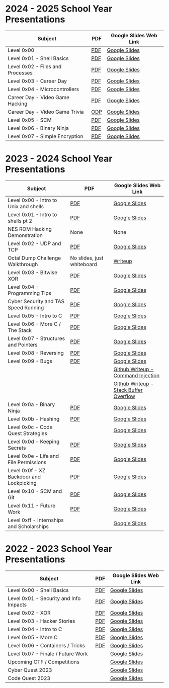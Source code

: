 # 2024 - 2025 School Year Presentations

|  Subject                                 |    PDF                                            | Google Slides Web Link                                                                                                                                                                    |
|------------------------------------------|---------------------------------------------------|-------------------------------------------------------------------------------------------------------------------------------------------------------------------------------------------|
| Level 0x00                               | [PDF](Y24/Level_0x00.pdf)                         | [Google Slides](https://docs.google.com/presentation/d/1BZ18ok8VyRz4-jbClgKNG6OfZEGVqIQB0KDi1oOesF0/pub?start=false&loop=false&delayms=60000)                                             |
| Level 0x01 - Shell Basics                | [PDF](Y24/Level_0x01-Shell_Basics.pdf)            | [Google Slides](https://docs.google.com/presentation/d/1u_RKcdP0F2xIakve33yRLGwgkrOqRe3o5eydZA3xiJM/pub?start=true&loop=false&delayms=60000)                                              |
| Level 0x02 - Files and Processes         | [PDF](Y24/Level_0x02_Files_and_Processes.pdf)     | [Google Slides](https://docs.google.com/presentation/d/1rAFoeB_LiNAkQIkksRrF2_M3bAzH1zviqjsGvBYbffw/pub?start=true&loop=false&delayms=60000)                                              |
| Level 0x03 - Career Day                  | [PDF](Y24/Level_0x03_Career_Day.pdf)              | [Google Slides](https://docs.google.com/presentation/d/e/2PACX-1vSHkIpTHvHOXMH5aToxz4hapUPRvbSGxSS_VhSAKXcDO4B-a_Ekqwz7VbOZeObsL3u2pnE265qZCjsY/pub?start=false&loop=false&delayms=60000) |
| Level 0x04 - Microcontrollers            | [PDF](Y24/Level_0x04_Microcontrollers.pdf)        | [Google Slides](https://docs.google.com/presentation/d/e/2PACX-1vSOuLqx3fSpC3_DboB29KqgvQ_j81Pedb0vf9NhF7eEVz7-s21_jT2InRlwdeGPGbvCx83iFEc7nNae/pub?start=false&loop=false&delayms=60000) |
| Career Day - Video Game Hacking          | [PDF](Y24/Video_Game_Hacking.pdf)                 | [Google Slides](https://docs.google.com/presentation/d/e/2PACX-1vQ6HKXX1Tlp7XGSYaBRrWyJhrkLBW9T1SB1LPFnRYA7uiC4Tv-B5V8boTBGUWpeOiSidregGN47D_hE/pub?start=true&loop=false&delayms=60000)  |
| Career Day - Video Game Trivia           | [ODP](Y24/Video_Game_Trivia.odp)                  | [Google Slides](https://docs.google.com/presentation/d/e/2PACX-1vS3Aq47e64LqjZY7AZaubLzECQbHISy0g4h10ojVMPA7PJOunP-8Cj0id7xcbqna6vTOhzkQgPD7es0/pub?start=true&loop=true&delayms=15000)   |
| Level 0x05 - SCM                         | [PDF](Y24/Level_0x05_SCM.pdf)                     | [Google Slides](https://docs.google.com/presentation/d/e/2PACX-1vReflDePqPzuBvjIs12KCB8LyFN1_vo_aENwnBaZnVV8uahDDJCqfTt08pHX0oz_Ngmkr93l6e_C_2E/pub?start=true&loop=false&delayms=60000)  |
| Level 0x06 - Binary Ninja                | [PDF](Y24/Level_0x06_Binary_Ninja.pdf)            | [Google Slides](https://docs.google.com/presentation/d/e/2PACX-1vTGtOTXMoTj0Hr1BXkdY8zVclyhD7ylpEFLtItXeFDjcr9olLNEggf6IccqT9yn89YTt_isbZHF9cBv/pub?start=true&loop=false&delayms=60000)  |
| Level 0x07 - Simple Encryption           | [PDF](Y24/Level_0x07_Simple_Encryption.pdf)       | [Google Slides](https://docs.google.com/presentation/d/e/2PACX-1vStiZTJs-PaM2Dr3acQt0jIp7Dtf-JVopAqzsD6PpWtC-7JBd7qdzyEhcICM-LAycftYySfp_mAZ-9x/pub?start=false&loop=false&delayms=60000) |
# 2023 - 2024 School Year Presentations

|  Subject                                 |    PDF                                            | Google Slides Web Link                                                                                                                                                                    |
|------------------------------------------|---------------------------------------------------|-------------------------------------------------------------------------------------------------------------------------------------------------------------------------------------------|
| Level 0x00 - Intro to Unix and shells    | [PDF](Y23/Level_0x00-Intro_to_shells.pdf)         | [Google Slides](https://docs.google.com/presentation/d/e/2PACX-1vSYm5iBH-bnUcK6-3WsV51GKMzwwFTtkswm3K-n6mp4QrAjbhfjZ_205W8EY3Bi7FBd1CtuOrGzadxo/pub?start=false&loop=false&delayms=60000) |
| Level 0x01 - Intro to shells pt 2        | [PDF](Y23/Level_0x01-Intro_to_shells_pt2.pdf)     | [Google Slides](https://docs.google.com/presentation/d/e/2PACX-1vSqY5z3YuN3BJmIZXXRmmK4dtjPU4WyhAPq4GS0NSZ_yXs099qN-Xvt5apuQsW7mNX_bZBf7WhlH3NR/pub?start=false&loop=false&delayms=60000) |
| NES ROM Hacking Demonstration            | None                                              | None                                                                                                                                                                                      |
| Level 0x02 - UDP and TCP                 | [PDF](Y23/Level_0x02-UDP_and_TCP.pdf)             | [Google Slides](https://docs.google.com/presentation/d/e/2PACX-1vTjyjeT1q-fzhc1WXOamlGMexQScae-dZ85-eF5sA4tckuMni_0Ip5Gp9UrwwJSfUj-jxWsC1FbNG8m/pub?start=false&loop=false&delayms=60000) |
| Octal Dump Challenge Walkthrough         | No slides, just whiteboard                        | [Writeup](../past_challenges/year_2023_2024/octal_dump/octal_dump_writeup.md)                                                                                                             |
| Level 0x03 - Bitwise XOR                 | [PDF](Y23/Level_0x04-Programming_Tips.pdf)        | [Google Slides](https://docs.google.com/presentation/d/e/2PACX-1vSbpLfwQmFs7QNefUWjre9G5NOVvQJYg9zH9bSUZfHBGsWqXKhnvBsMT_5aOMAxCVuMJkTN1uIx1K2w/pub?start=false&loop=false&delayms=60000) |
| Level 0x04 - Programming Tips            | [PDF](Y23/Level_0x04-Programming_Tips.pdf)        | [Google Slides](https://docs.google.com/presentation/d/e/2PACX-1vTKwTlWT3GkP2U6cyVAfojPHHbwQxZjuVJf-jXqRALbKr0hcjLupKLjOvO6dIgc3Ebg_pdD_9UvFg6s/pub?start=false&loop=false&delayms=60000) |
| Cyber Security and TAS Speed Running     | [PDF](Y23/CS_and_VG_Career_Day.pdf)               | [Google Slides](https://docs.google.com/presentation/d/1fIlFLJ4e5F40v4t2ZaU9L7j-v6CxYuXaCCJuglTcLi0/edit?usp=sharing)                                                                     |
| Level 0x05 - Intro to C                  | [PDF](Y23/Level_0x05-Intro_to_C.pdf)              | [Google Slides](https://docs.google.com/presentation/d/e/2PACX-1vRwX1EnmwBrptye1jEsGvtBGHVNTyS6i2wDjwzVlh5fd4FvMlYWJrSSPwyf9IOsueEQ4xfAPhocFQ34/pub?start=false&loop=false&delayms=60000) |
| Level 0x06 - More C / The Stack          | [PDF](Y23/Level_0x06-More_C_The_Stack.pdf)        | [Google Slides](https://docs.google.com/presentation/d/e/2PACX-1vSJ4KRRDkXZ__O9VlmsEBLvOT2TJMDzDEHKTWy3cbQ70Z40pgNPARtXGkqUFM5ZnnLSgVjS6RTJg4cg/pub?start=false&loop=false&delayms=60000) |
| Level 0x07 - Structures and Pointers     | [PDF](Y23/Level_0x07-Structures_and_Pointers.pdf) | [Google Slides](https://docs.google.com/presentation/d/e/2PACX-1vRr48wSCaGdxqQ3OjlDwi1OZe94Op2BxKUuTUFfCHDzty9yZOpt1hUTj1rLgeueAD4X2wLj2gwSIIQi/pub?start=false&loop=false&delayms=60000) |
| Level 0x08 - Reversing                   | [PDF](Y23/Level_0x08-Reversing.pdf)               | [Google Slides](https://docs.google.com/presentation/d/e/2PACX-1vRhPx_FZPD1q9VQZN-2ziifHF2ScRlNMqESoGJKjqBd5CxYxRXOyPKZbqygZjz7KpGTtUpIhwTDuL7L/pub?start=false&loop=false&delayms=60000) |
| Level 0x09 - Bugs                        | [PDF](Y23/Level_0x09-Bugs.pdf)                    | [Google Slides](https://docs.google.com/presentation/d/e/2PACX-1vRO1gKlLsuLB4xcaoKtciz5GsdLaGh5qbBwtPo_lfSmcBIr-BL0Xr-cbvM7gaDNQNlOGFTOrymTk0TX/pub?start=false&loop=false&delayms=60000) |
|                                          |                                                   | [Github Writeup - Command Injection](https://github.com/mwales/WildcatCSClub/tree/main/vulnerabilities/command_injection)                                                                 |
|                                          |                                                   | [Github Writeup - Stack Buffer Overflow](https://github.com/mwales/WildcatCSClub/tree/main/vulnerabilities/stack_buffer_overflow)                                                         |
| Level 0x0a - Binary Ninja                | [PDF](Y23/Level_0x0a-Binary_Ninja.pdf)            | [Google Slides](https://docs.google.com/presentation/d/e/2PACX-1vQVEZqrefoDbZSFt6sEN9PWTMGwuegXg0a0YFczYB0So_AOlMPoxTQtfbby-IS_ymCgVaVhS4nlHS53/pub?start=false&loop=false&delayms=60000) |
| Level 0x0b - Hashing                     | [PDF](Y23/Level_0x0b-Hashing.pdf)                 | [Google Slides](https://docs.google.com/presentation/d/e/2PACX-1vQIct96iP_6l3GMffCZCv3KVRGJSkmj4GUbR_LZcnknmCdqRjKjtrMMLPbLYGaTaHzGdtjLhY-snaM_/pub?start=false&loop=false&delayms=60000) |
| Level 0x0c - Code Quest Strategies       |                                                   | [Google Slides](https://docs.google.com/presentation/d/e/2PACX-1vT2xBu6c5AZH_xC2oebFI5mRaZEO3hV0kIoZeme5mmUwOlUyGieICEtJoDRs-vDfpTN5dz6HaD-gIBb/pub?start=false&loop=false&delayms=60000) |
| Level 0x0d - Keeping Secrets             | [PDF](Y23/Level_0x0d-Keeping_Secrets.pdf)         | [Google Slides](https://docs.google.com/presentation/d/e/2PACX-1vQ-qWX4IogLc6rOEcL1sPJGvWil0_qiG9h4OSZL1IAXPZIwXU2UHxrT417iObr9aIcTR6j7o4SZO2Es/pub?start=false&loop=false&delayms=60000) |
| Level 0x0e - Life and File Permissions   | [PDF](Y23/Level_0x0e-Life_Permissions.pdf)        | [Google Slides](https://docs.google.com/presentation/d/e/2PACX-1vTB7xrFIkM4NvamMi2bMIKUTbouOyiit3m23Pi_tlDVwMMxFoGzcbWqvt2hraeWYkzC_Znj4TM3Itof/pub?start=false&loop=false&delayms=60000) |
| Level 0x0f - XZ Backdoor and Lockpicking | [PDF](Y23/Level_0x0f-Lock_Picking.pdf)            | [Google Slides](https://docs.google.com/presentation/d/e/2PACX-1vREAleq-HXc9ReGN5EQPnb2ZWQx0YXzZubuEZlH7FYw5op47g3NvEjWqCZEJsxxbUmXo496_bhFX2YH/pub?start=false&loop=false&delayms=60000) |
| Level 0x10 - SCM and Git                 | [PDF](Y23/Level_0x10-SCM_and_git.pdf)             | [Google Slides](https://docs.google.com/presentation/d/e/2PACX-1vRs_ibIXLqAQSukjdDR6hkscvz1A-33dog5rV4UXJ3Dc_Kg1a2OnPmD0KU-rstPWNYcZx1CXAosLvcL/pub?start=false&loop=false&delayms=60000) |
| Level 0x11 - Future Work                 | [PDF](Y23/Level_0x11-Future_Work.pdf)             | [Google Slides](https://docs.google.com/presentation/d/e/2PACX-1vRkKpWla3w9hFLPf3Lg7ganL8sr5Rt7-Si0X0CCqzYgYU4bU8gntRE4weQhZBsmte1bLA-dipIkQTl1/pub?start=false&loop=false&delayms=60000) |
| Level 0xff - Internships and Scholarships |                                                  | [Google Slides](https://docs.google.com/presentation/d/e/2PACX-1vQIIhUiNYyBM3heN9T5P4RZdxGvj1JJ2umhAIMZvv6TfavqFI6knEb9V31j5Q7rerlmX1TU2HEs39Wl/pub?start=false&loop=false&delayms=60000) |


# 2022 - 2023 School Year Presentations

|  Subject                                 |    PDF                                              | Google Slides Web Link                                                                                                                                                                    |
|------------------------------------------|-----------------------------------------------------|-------------------------------------------------------------------------------------------------------------------------------------------------------------------------------------------|
| Level 0x00 - Shell Basics                | [PDF](Y22/Level_0x00-Shell_Basics.pdf)              | [Google Slides](https://docs.google.com/presentation/d/e/2PACX-1vRgbdyEwwo5VLEUkGAq0ci7vTSTUi0LgWPJYXvv3Fqe40_7RKDucrnkr4IO1EjOzgRdNVf5ayGskazC/pub?start=false&loop=false&delayms=10000) |
| Level 0x01 - Security and Info Impacts   | [PDF](Y22/Level_0x01-Security_Info_And_Impacts.pdf) | [Google Slides](https://docs.google.com/presentation/d/e/2PACX-1vRthBotDkEag_vQT2IQAeqFI34Q-T21nFvkUa05jjMzh9A0-dGuvEATlC9jyaP_11m9PxcUqRnyj7Tz/pub?start=true&loop=false&delayms=10000)  |
| Level 0x02 - XOR                         | [PDF](Y22/Level_0x02-XOR.pdf)                       | [Google Slides](https://docs.google.com/presentation/d/e/2PACX-1vRBddm45HYAMlYMRxEh9tlKYKxtpNx0Neh1CbIugTQ5udcC3ABpR3ii3se-YhoGtrAJlhKVody5ygSp/pub?start=true&loop=false&delayms=10000)  |
| Level 0x03 - Hacker Stories              | [PDF](Y22/Level_0x03-Hacker_Stories.pdf)            | [Google Slides](https://docs.google.com/presentation/d/e/2PACX-1vR78YB10yFCmSLEwf6ciNO9mJ3dL4eLE1DL2KmrN_Rkd8nXfFdb2P3lVwXjN3uQSniXcXGFk9kws7Z0/pub?start=true&loop=false&delayms=10000)  |
| Level 0x04 - Intro to C                  | [PDF](Y22/Level_0x04-Intro_to_C.pdf)                | [Google Slides](https://docs.google.com/presentation/d/e/2PACX-1vTXICRonieFmsyTPNRw3k69GKvpJHBseDQK7hYciDU_gArhYuoxsGiDtwUCOlx7om0modpWKKORKuvF/pub?start=true&loop=false&delayms=10000)  |
| Level 0x05 - More C                      | [PDF](Y22/Level_0x05-More_C.pdf)                    | [Google Slides](https://docs.google.com/presentation/d/e/2PACX-1vSmc8878yCJkCYKV08bIQGtAoXYFCivOiEbGsUY1ML2-dod5rT0kX5djU9oq7yjJkf7BR-exELoQkJR/pub?start=true&loop=false&delayms=10000)  |
| Level 0x06 - Containers / Tricks         | [PDF](Y22/Level_0x06-Containers_Tricks.pdf)         | [Google Slides](https://docs.google.com/presentation/d/e/2PACX-1vQMPaAkBRN9faOB3HJY8qY1li8YPJS5yqpqRXuFfs78Rs2k9k2FW0jADGnyuz-ib2S-hOMcUd2gob8C/pub?start=false&loop=false&delayms=60000) |
| Level 0x07 - Finale / Future Work        |                                                     | [Google Slides](https://docs.google.com/presentation/d/e/2PACX-1vSNlODZ4Q7whLPwRiN7SVgIMvltd3b-b0HWmb8-Z-x6oYPS2-NxmR38-o8IPfDfBSi5sXMCYCS5PnvY/pub?start=false&loop=false&delayms=60000) |
| Upcoming CTF / Competitions              |                                                     | [Google Slides](https://docs.google.com/presentation/d/e/2PACX-1vSdrhH87tQJX4Nc7wh_8hutYwZQ9MXnjJ9O8zkk9iGvZhtktQoPn2DZ0yJni1j6NsfXJOdvLw3C9sBt/pub?start=false&loop=false&delayms=10000) |
| Cyber Quest 2023                         |                                                     | [Google Slides](https://docs.google.com/presentation/d/e/2PACX-1vTbaa5Qb1RQZ-yzxTc58xCajBgzp4Z0wLVWiES_iEbmVSaIaNv2XMe610cXMj9D7bJeNanRY3C8AQO1/pub?start=false&loop=false&delayms=60000) |
| Code Quest 2023                          |                                                     | [Google Slides](https://docs.google.com/presentation/d/e/2PACX-1vSpR72JuXDQPoGL2xBembzigClxMAyRPGO8WavDeLkODp3Bh1nFYyP3uucw2__o1FkfcaFSTf9C7e8-/pub?start=false&loop=false&delayms=10000) |



